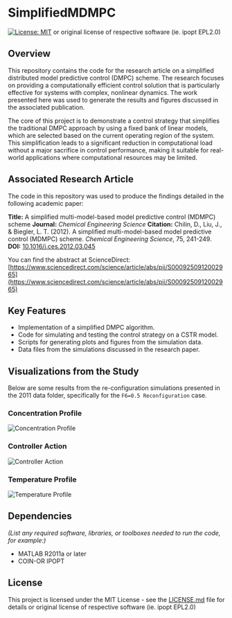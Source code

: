 # SimplifiedMDMPC

[![License: MIT](https://img.shields.io/badge/License-MIT-yellow.svg)](https://opensource.org/licenses/MIT)
or original license of respective software (ie. ipopt EPL2.0)

## Overview

This repository contains the code for the research article on a simplified
distributed model predictive control (DMPC) scheme. The research focuses on
providing a computationally efficient control solution that is particularly
effective for systems with complex, nonlinear dynamics. The work presented here
was used to generate the results and figures discussed in the associated
publication.

The core of this project is to demonstrate a control strategy that simplifies
the traditional DMPC approach by using a fixed bank of linear models, which are
selected based on the current operating region of the system. This
simplification leads to a significant reduction in computational load without a
major sacrifice in control performance, making it suitable for real-world
applications where computational resources may be limited.

## Associated Research Article

The code in this repository was used to produce the findings detailed in the
following academic paper:

**Title:** A simplified multi-model-based model predictive control (MDMPC)
scheme **Journal:** _Chemical Engineering Science_ **Citation:** Chilin, D.,
Liu, J., & Biegler, L. T. (2012). A simplified multi-model-based model
predictive control (MDMPC) scheme. _Chemical Engineering Science_, 75, 241-249.
**DOI:** [10.1016/j.ces.2012.03.045](https://doi.org/10.1016/j.ces.2012.03.045)

You can find the abstract at ScienceDirect:
[https://www.sciencedirect.com/science/article/abs/pii/S0009250912002965](https://www.sciencedirect.com/science/article/abs/pii/S0009250912002965)

## Key Features

- Implementation of a simplified DMPC algorithm.
- Code for simulating and testing the control strategy on a CSTR model.
- Scripts for generating plots and figures from the simulation data.
- Data files from the simulations discussed in the research paper.

## Visualizations from the Study

Below are some results from the re-configuration simulations presented in the
2011 data folder, specifically for the `F6=0.5 Reconfiguration` case.

### Concentration Profile

![Concentration Profile](https://raw.githubusercontent.com/davidchilin/SimplifiedMDMPC/master/data/2011/F6%3D0.5%20Reconfiguration/Concentration.svg)

### Controller Action

![Controller Action](https://raw.githubusercontent.com/davidchilin/SimplifiedMDMPC/master/data/2011/F6%3D0.5%20Reconfiguration/Controller.svg)

### Temperature Profile

![Temperature Profile](https://raw.githubusercontent.com/davidchilin/SimplifiedMDMPC/master/data/2011/F6%3D0.5%20Reconfiguration/Temperature.svg)

## Dependencies

_(List any required software, libraries, or toolboxes needed to run the code,
for example:)_

- MATLAB R2011a or later
- COIN-OR IPOPT

## License

This project is licensed under the MIT License - see the
[LICENSE.md](LICENSE.md) file for details or original license of respective
software (ie. ipopt EPL2.0)

